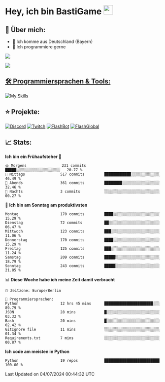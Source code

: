 # Hey, ich bin BastiGame <img src="https://raw.githubusercontent.com/MartinHeinz/MartinHeinz/master/wave.gif" width="30px">

## 📌 Über mich:
- 📍 Ich komme aus Deutschland (Bayern)
- 📝 Ich programmiere gerne
  
[![](https://visitcount.itsvg.in/api?id=bastigamedc&icon=2&color=0)](https://visitcount.itsvg.in)

<a href="https://discord.com/users/1018150165489668227"><img src="https://lanyard.cnrad.dev/api/1018150165489668227"><p/>


## 🛠️ Programmiersprachen & Tools:
[![My Skills](https://skillicons.dev/icons?i=discord,figma,notion,pycharm,py,redis,sqlite,vscode,windows)](https://skillicons.dev)

## ⭐ Projekte:
[![Discord](https://img.shields.io/badge/Discord-%237289DA.svg?logo=discord&logoColor=white)](https://discord.gg/Hfjv2cCQ)
[![Twitch](https://img.shields.io/badge/Twitch-%239146FF.svg?logo=Twitch&logoColor=white)](https://www.twitch.tv/bastigametv)
[![FlashBot](https://img.shields.io/badge/FlashBot-%ff7e47.svg?logo=wechat&logoColor=white)](https://discord.com/application-directory/1111374314340626433)
[![FlashGlobal](https://img.shields.io/badge/FlashGlobal-%ff7e47.svg?logo=wechat&logoColor=white)](https://discord.com/application-directory/1169681232532099112)

## 📈 Stats:
<!--START_SECTION:waka-->
**Ich bin ein Frühaufsteher 🐤** 

```text
🌞 Morgens                231 commits         █████░░░░░░░░░░░░░░░░░░░░   20.77 % 
🌆 Mittags                517 commits         ████████████░░░░░░░░░░░░░   46.49 % 
🌃 Abends                 361 commits         ████████░░░░░░░░░░░░░░░░░   32.46 % 
🌙 Nachts                 3 commits           ░░░░░░░░░░░░░░░░░░░░░░░░░   00.27 % 
```
📅 **Ich bin am Sonntag am produktivsten** 

```text
Montag                   170 commits         ████░░░░░░░░░░░░░░░░░░░░░   15.29 % 
Dienstag                 72 commits          ██░░░░░░░░░░░░░░░░░░░░░░░   06.47 % 
Mittwoch                 123 commits         ███░░░░░░░░░░░░░░░░░░░░░░   11.06 % 
Donnerstag               170 commits         ████░░░░░░░░░░░░░░░░░░░░░   15.29 % 
Freitag                  125 commits         ███░░░░░░░░░░░░░░░░░░░░░░   11.24 % 
Samstag                  209 commits         █████░░░░░░░░░░░░░░░░░░░░   18.79 % 
Sonntag                  243 commits         █████░░░░░░░░░░░░░░░░░░░░   21.85 % 
```


📊 **Diese Woche habe ich meine Zeit damit verbracht** 

```text
🕑︎ Zeitzone: Europe/Berlin

💬 Programmiersprachen: 
Python                   12 hrs 45 mins      ██████████████████████░░░   89.79 % 
JSON                     28 mins             █░░░░░░░░░░░░░░░░░░░░░░░░   03.32 % 
Bash                     20 mins             █░░░░░░░░░░░░░░░░░░░░░░░░   02.42 % 
GitIgnore file           11 mins             ░░░░░░░░░░░░░░░░░░░░░░░░░   01.34 % 
Requirements.txt         7 mins              ░░░░░░░░░░░░░░░░░░░░░░░░░   00.87 % 
```

**Ich code am meisten in Python** 

```text
Python                   19 repos            █████████████████████████   100.00 % 
```




 Last Updated on 04/07/2024 00:44:32 UTC
<!--END_SECTION:waka-->
